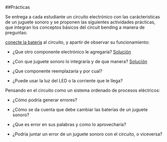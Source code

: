 ##Prácticas



Se entrega a cada estudiante un circuito electrónico con las carácteristicas de un juguete sonoro y se proponen las siguientes actividades prácticas, que integran los conceptos básicos del circuit bending a manera de preguntas:


[conecte la batería](solucion001.md) al circuito, y apartir de observar su funcionamiento:

- ¿Que otro componente electrónico le agregaría? [Solución](solupractica001.md)

- ¿Con que juguete sonoro lo integraría y de que manera? [Solución](solupractica100.md)

- ¿Que componente reemplazaría y por cual?

- ¿Puede usar la luz del LED o la corriente que le llega?

Pensando en el circuito como un sistema ordenado de procesos eléctricos:

- ¿Cómo podría generar errores?

- ¿Cómo se da cuenta que debe cambiar las baterías de un juguete sonoro?

- ¿Que es error en sus palabras y como lo aprovecharía?

- ¿Podría juntar un error de un juguete sonoro con el circuito, o viceversa?

























